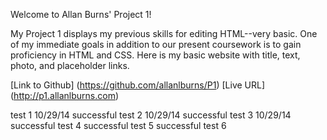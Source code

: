 Welcome to Allan Burns' Project 1!

My Project 1 displays my previous skills for editing HTML--very basic. One of my immediate goals in addition to our present coursework is to gain proficiency in HTML and CSS. Here is my basic website with title, text, photo, and placeholder links.

[Link to Github] (https://github.com/allanlburns/P1)
[Live URL] (http://p1.allanlburns.com)

test 1 10/29/14 successful
test 2 10/29/14 successful
test 3 10/29/14 successful
test 4 successful
test 5 successful
test 6 
